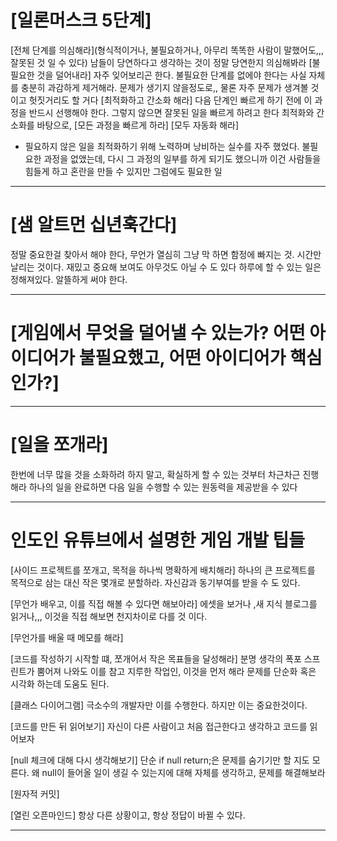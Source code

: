 ﻿# [일론머스크 5단계]
  [전체 단계를 의심해라](형식적이거나, 불필요하거나, 아무리 똑똑한 사람이 말했어도,,, 잘못된 것 일 수 있다)
      남들이 당연하다고 생각하는 것이 정말 당연한지 의심해봐라
  [불필요한 것을 덜어내라]
      자주 잊어보리곤 한다. 불필요한 단계를 없에야 한다는 사실 자체를
      충분히 과감하게 제거해라. 문제가 생기지 않을정도로,, 물론 자주 문제가 생겨볼 것이고 헛짓거리도 할 거다
  [최적화하고 간소화 해라]
    다음 단계인 빠르게 하기 전에 이 과정을 반드시 선행해야 한다. 그렇지 않으면 잘못된 일을 빠르게 하려고 한다
  최적화와 간소화를 바탕으로, [모든 과정을 빠르게 하라]
  [모두 자동화 해라]

* 필요하지 않은 일을 최적화하기 위해 노력하며 낭비하는 실수를 자주 했었다.
    불필요한 과정을 없앴는데, 다시 그 과정의 일부를 하게 되기도 했으니까
      이건 사람들을 힘들게 하고 혼란을 만들 수 있지만 그럼에도 필요한 일

------------------

# [샘 알트먼 십년훅간다]
  정말 중요한걸 찾아서 해야 한다, 무언가 열심히 그냥 막 하면 함정에 빠지는 것. 시간만 날리는 것이다. 재밌고 중요해 보여도 아무것도 아닐 수 도 있다
  하루에 할 수 있는 일은 정해져있다. 알뜰하게 써야 한다.


------------------

# [게임에서 무엇을 덜어낼 수 있는가? 어떤 아이디어가 불필요했고, 어떤 아이디어가 핵심인가?]


------------------

# [일을 쪼개라]
  한번에 너무 많을 것을 소화하려 하지 말고, 확실하게 할 수 있는 것부터 차근차근 진행해라
  하나의 일을 완료하면 다음 일을 수행할 수 있는 원동력을 제공받을 수 있다


------------------

# 인도인 유튜브에서 설명한 게임 개발 팁들
  [사이드 프로젝트를 쪼개고, 목적을 하나씩 명확하게 배치해라]
    하나의 큰 프로젝트를 목적으로 삼는 대신 작은 몇개로 분할하라.
    자신감과 동기부여를 받을 수 도 있다.

  [무언가 배우고, 이를 직접 해볼 수 있다면 해보아라]
    에셋을 보거나 ,새 지식 블로그를 읽거나,,, 이것을 직접 해보면 천지차이로 다를 것 이다.

  [무언가를 배울 때 메모를 해라]

  [코드를 작성하기 시작할 떄, 쪼개어서 작은 목표들을 달성해라]
    분명 생각의 폭포 스프린트가 뿜어져 나와도 이를 참고 지루한 작업인, 이것을 먼저 해라
    문제를 단순화 혹은 시각화 하는데 도움도 된다.

  [클래스 다이어그램]
    극소수의 개발자만 이를 수행한다. 하지만 이는 중요한것이다.

  [코드를 만든 뒤 읽어보기]
    자신이 다른 사람이고 처음 접근한다고 생각하고 코드를 읽어보자

  [null 체크에 대해 다시 생각해보기]
    단순 if null return;은 문제를 숨기기만 할 지도 모른다.
    왜 null이 들어올 일이 생길 수 있는지에 대해 자체를 생각하고, 문제를 해결해보라

  [원자적 커밋]

  [열린 오픈마인드]
    항상 다른 상황이고, 항상 정답이 바뀔 수 있다.


------------------
